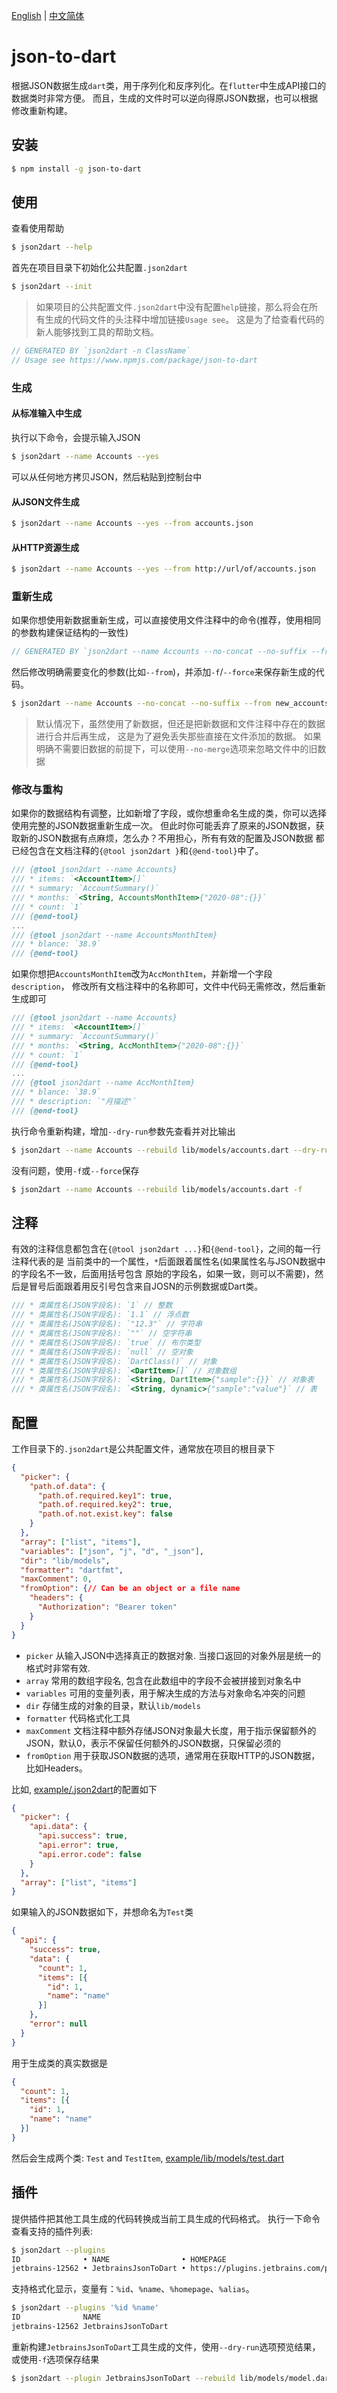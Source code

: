 [English](https://github.com/wenjunxiao/json-to-dart/blob/master/README.md) | [中文简体](https://github.com/wenjunxiao/json-to-dart/blob/master/README-ZH.md)

# json-to-dart

  根据JSON数据生成`dart`类，用于序列化和反序列化。在`flutter`中生成API接口的数据类时非常方便。
  而且，生成的文件时可以逆向得原JSON数据，也可以根据修改重新构建。

## 安装

```bash
$ npm install -g json-to-dart
```

## 使用

  查看使用帮助
```bash
$ json2dart --help
```

  首先在项目目录下初始化公共配置`.json2dart`
```bash
$ json2dart --init
```

> 如果项目的公共配置文件`.json2dart`中没有配置`help`链接，那么将会在所有生成的代码文件的头注释中增加链接`Usage see`。
  这是为了给查看代码的新人能够找到工具的帮助文档。
```dart
// GENERATED BY `json2dart -n ClassName`
// Usage see https://www.npmjs.com/package/json-to-dart
```

### 生成
  
#### 从标准输入中生成

  执行以下命令，会提示输入JSON
```bash
$ json2dart --name Accounts --yes
```
  可以从任何地方拷贝JSON，然后粘贴到控制台中

#### 从JSON文件生成

```bash
$ json2dart --name Accounts --yes --from accounts.json
```

#### 从HTTP资源生成

```bash
$ json2dart --name Accounts --yes --from http://url/of/accounts.json
```

### 重新生成

  如果你想使用新数据重新生成，可以直接使用文件注释中的命令(推荐，使用相同的参数构建保证结构的一致性)
```dart
// GENERATED BY `json2dart --name Accounts --no-concat --no-suffix --from accounts.json -y`
```
  然后修改明确需要变化的参数(比如`--from`)，并添加`-f`/`--force`来保存新生成的代码。
```bash
$ json2dart --name Accounts --no-concat --no-suffix --from new_accounts.json -y -f
```

>  默认情况下，虽然使用了新数据，但还是把新数据和文件注释中存在的数据进行合并后再生成，
  这是为了避免丢失那些直接在文件添加的数据。
  如果明确不需要旧数据的前提下，可以使用`--no-merge`选项来忽略文件中的旧数据

### 修改与重构

  如果你的数据结构有调整，比如新增了字段，或你想重命名生成的类，你可以选择使用完整的JSON数据重新生成一次。
  但此时你可能丢弃了原来的JSON数据，获取新的JSON数据有点麻烦，怎么办？不用担心，所有有效的配置及JSON数据
  都已经包含在文档注释的`{@tool json2dart }`和`{@end-tool}`中了。

```dart
/// {@tool json2dart --name Accounts}
/// * items: `<AccountItem>[]`
/// * summary: `AccountSummary()`
/// * months: `<String, AccountsMonthItem>{"2020-08":{}}`
/// * count: `1`
/// {@end-tool}
...
/// {@tool json2dart --name AccountsMonthItem}
/// * blance: `38.9`
/// {@end-tool}
```
  如果你想把`AccountsMonthItem`改为`AccMonthItem`，并新增一个字段`description`，
  修改所有文档注释中的名称即可，文件中代码无需修改，然后重新生成即可
```dart
/// {@tool json2dart --name Accounts}
/// * items: `<AccountItem>[]`
/// * summary: `AccountSummary()`
/// * months: `<String, AccMonthItem>{"2020-08":{}}`
/// * count: `1`
/// {@end-tool}
...
/// {@tool json2dart --name AccMonthItem}
/// * blance: `38.9`
/// * description: `"月描述"`
/// {@end-tool}
```
  执行命令重新构建，增加`--dry-run`参数先查看并对比输出
```bash
$ json2dart --name Accounts --rebuild lib/models/accounts.dart --dry-run
```
  没有问题，使用`-f`或`--force`保存
```bash
$ json2dart --name Accounts --rebuild lib/models/accounts.dart -f
```

## 注释

  有效的注释信息都包含在`{@tool json2dart ...}`和`{@end-tool}`，之间的每一行注释代表的是
  当前类中的一个属性，`*`后面跟着属性名(如果属性名与JSON数据中的字段名不一致，后面用括号包含
  原始的字段名，如果一致，则可以不需要)，然后是冒号后面跟着用反引号包含来自JOSN的示例数据或Dart类。
```dart
/// * 类属性名(JSON字段名): `1` // 整数
/// * 类属性名(JSON字段名): `1.1` // 浮点数
/// * 类属性名(JSON字段名): `"12.3"` // 字符串
/// * 类属性名(JSON字段名): `""` // 空字符串
/// * 类属性名(JSON字段名): `true` // 布尔类型
/// * 类属性名(JSON字段名): `null` // 空对象
/// * 类属性名(JSON字段名): `DartClass()` // 对象
/// * 类属性名(JSON字段名): `<DartItem>[]` // 对象数组
/// * 类属性名(JSON字段名): `<String, DartItem>{"sample":{}}` // 对象表
/// * 类属性名(JSON字段名): `<String, dynamic>{"sample":"value"}` // 表
```

## 配置

  工作目录下的`.json2dart`是公共配置文件，通常放在项目的根目录下
```json
{
  "picker": {
    "path.of.data": {
      "path.of.required.key1": true,
      "path.of.required.key2": true,
      "path.of.not.exist.key": false
    }
  },
  "array": ["list", "items"],
  "variables": ["json", "j", "d", "_json"],
  "dir": "lib/models", 
  "formatter": "dartfmt",
  "maxComment": 0,
  "fromOption": {// Can be an object or a file name
    "headers": {
      "Authorization": "Bearer token"
    }
  }
}
```

* `picker` 从输入JSON中选择真正的数据对象. 当接口返回的对象外层是统一的格式时非常有效.
* `array` 常用的数组字段名, 包含在此数组中的字段不会被拼接到对象名中
* `variables` 可用的变量列表，用于解决生成的方法与对象命名冲突的问题
* `dir` 存储生成的对象的目录，默认`lib/models`
* `formatter` 代码格式化工具
* `maxComment` 文档注释中额外存储JSON对象最大长度，用于指示保留额外的JSON，默认0，表示不保留任何额外的JSON数据，只保留必须的
* `fromOption` 用于获取JSON数据的选项，通常用在获取HTTP的JSON数据，比如Headers。

 比如, [example/.json2dart](example/.json2dart)的配置如下
```json
{
  "picker": {
    "api.data": {
      "api.success": true,
      "api.error": true,
      "api.error.code": false
    }
  },
  "array": ["list", "items"]
}
```

  如果输入的JSON数据如下，并想命名为`Test`类
```json
{
  "api": {
    "success": true,
    "data": {
      "count": 1,
      "items": [{
        "id": 1,
        "name": "name"
      }]
    },
    "error": null
  }
}
```
  用于生成类的真实数据是
```json
{
  "count": 1,
  "items": [{
    "id": 1,
    "name": "name"
  }]
}
```
  然后会生成两个类: `Test` and `TestItem`, [example/lib/models/test.dart](example/lib/models/test.dart)

## 插件

  提供插件把其他工具生成的代码转换成当前工具生成的代码格式。
  执行一下命令查看支持的插件列表:
```bash
$ json2dart --plugins
ID              • NAME                • HOMEPAGE                                                             • ALIAS
jetbrains-12562 • JetbrainsJsonToDart • https://plugins.jetbrains.com/plugin/12562-jsontodart-json-to-dart-/ • JsonToDart
```
  支持格式化显示，变量有：`%id`、`%name`、`%homepage`、`%alias`。
```bash
$ json2dart --plugins '%id %name'
ID              NAME
jetbrains-12562 JetbrainsJsonToDart
```
  重新构建`JetbrainsJsonToDart`工具生成的文件，使用`--dry-run`选项预览结果，或使用`-f`选项保存结果
```bash
$ json2dart --plugin JetbrainsJsonToDart --rebuild lib/models/model.dart [--dry-run] [-f]
```

